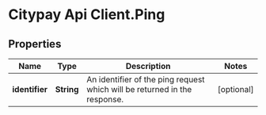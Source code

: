 # Citypay Api Client.Ping

## Properties

Name | Type | Description | Notes
------------ | ------------- | ------------- | -------------
**identifier** | **String** | An identifier of the ping request which will be returned in the response. | [optional] 


